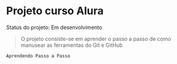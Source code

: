 
# Projeto curso Alura

Status do projeto: Em desenvolvimento

>O projeto consiste-se em aprender o passo a passo de como manusear as ferramentas do Git e GitHub  

```
Aprendendo Passo a Passo
```

